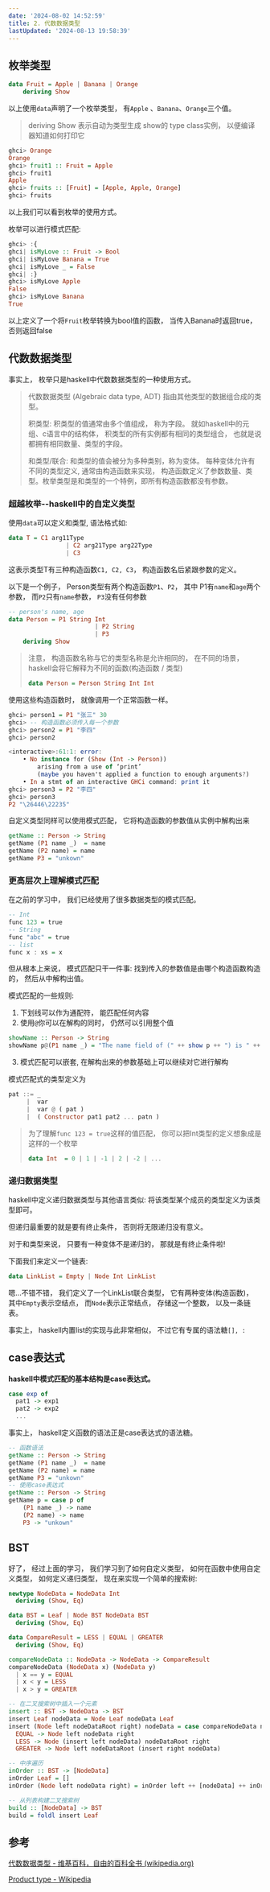 ```yaml
---
date: '2024-08-02 14:52:59'
title: 2. 代数数据类型
lastUpdated: '2024-08-13 19:58:39'
---
```


## 枚举类型

```haskell
data Fruit = Apple | Banana | Orange
	deriving Show
```

以上使用`data`声明了一个枚举类型， 有`Apple` 、`Banana`、`Orange`三个值。

> deriving Show 表示自动为类型生成 show的 type class实例， 以便编译器知道如何打印它

```haskell
ghci> Orange
Orange
ghci> fruit1 :: Fruit = Apple
ghci> fruit1
Apple
ghci> fruits :: [Fruit] = [Apple, Apple, Orange]
ghci> fruits
```

以上我们可以看到枚举的使用方式。

枚举可以进行模式匹配:

```haskell
ghci> :{
ghci| isMyLove :: Fruit -> Bool
ghci| isMyLove Banana = True
ghci| isMyLove _ = False
ghci| :}
ghci> isMyLove Apple
False
ghci> isMyLove Banana
True
```

以上定义了一个将`Fruit`枚举转换为bool值的函数， 当传入Banana时返回true， 否则返回false

## 代数数据类型

事实上， 枚举只是haskell中代数数据类型的一种使用方式。

> 代数数据类型 (Algebraic data type, ADT) 指由其他类型的数据组合成的类型。
>
> 积类型: 积类型的值通常由多个值组成， 称为字段。 就如haskell中的元组、c语言中的结构体， 积类型的所有实例都有相同的类型组合， 也就是说都拥有相同数量、类型的字段。
>
> 和类型/联合: 和类型的值会被分为多种类别，称为变体。 每种变体允许有不同的类型定义, 通常由构造函数来实现， 构造函数定义了参数数量、类型。枚举类型是和类型的一个特例，即所有构造函数都没有参数。

### 超越枚举--haskell中的自定义类型

使用`data`可以定义和类型, 语法格式如:

```haskell
data T = C1 arg11Type
				| C2 arg21Type arg22Type
				| C3
```

这表示类型T有三种构造函数`C1, C2, C3`， 构造函数名后紧跟参数的定义。

以下是一个例子， Person类型有两个构造函数`P1`、`P2`， 其中 P1有`name`和`age`两个参数， 而`P2`只有`name`参数， `P3`没有任何参数

```haskell
-- person's name, age
data Person = P1 String Int
						| P2 String
						| P3
	deriving Show
```

> 注意， 构造函数名称与它的类型名称是允许相同的， 在不同的场景， haskell会将它解释为不同的函数(构造函数 / 类型)
>
> ```haskell
> data Person = Person String Int Int
> ```

使用这些构造函数时， 就像调用一个正常函数一样。

```haskell
ghci> person1 = P1 "张三" 30
ghci> -- 构造函数必须传入每一个参数
ghci> person2 = P1 "李四"
ghci> person2

<interactive>:61:1: error:
    • No instance for (Show (Int -> Person))
        arising from a use of ‘print’
        (maybe you haven't applied a function to enough arguments?)
    • In a stmt of an interactive GHCi command: print it
ghci> person3 = P2 "李四"
ghci> person3
P2 "\26446\22235"
```

自定义类型同样可以使用模式匹配， 它将构造函数的参数值从实例中解构出来

```haskell
getName :: Person -> String
getName (P1 name _)  = name
getName (P2 name) = name
getName P3 = "unkown"
```

### 更高层次上理解模式匹配

在之前的学习中， 我们已经使用了很多数据类型的模式匹配。

```haskell
-- Int
func 123 = true
-- String
func "abc" = true
-- list
func x : xs = x
```

但从根本上来说， 模式匹配只干一件事: 找到传入的参数值是由哪个构造函数构造的， 然后从中解构出值。

模式匹配的一些规则: 

1. 下划线可以作为通配符， 能匹配任何内容
2. 使用`@`你可以在解构的同时， 仍然可以引用整个值

```haskell
showName :: Person -> String
showName p@(P1 name _) = "The name field of (" ++ show p ++ ") is " ++ name
```

3. 模式匹配可以嵌套, 在解构出来的参数基础上可以继续对它进行解构

模式匹配式的类型定义为

```haskell
pat ::= _
     |  var
     |  var @ ( pat )
     |  ( Constructor pat1 pat2 ... patn )
```

> 为了理解`func 123 = true`这样的值匹配， 你可以把Int类型的定义想象成是这样的一个枚举
>
> ```haskell
> data Int  = 0 | 1 | -1 | 2 | -2 | ...
> ```
>

### 递归数据类型

haskell中定义递归数据类型与其他语言类似: 将该类型某个成员的类型定义为该类型即可。

但递归最重要的就是要有终止条件， 否则将无限递归没有意义。

对于和类型来说， 只要有一种变体不是递归的， 那就是有终止条件啦!

下面我们来定义一个链表:

```haskell
data LinkList = Empty | Node Int LinkList
```

嗯...不错不错， 我们定义了一个LinkList联合类型， 它有两种变体(构造函数)， 其中`Empty`表示空结点， 而`Node`表示正常结点， 存储这一个整数， 以及一条链表。

事实上， haskell内置list的实现与此非常相似， 不过它有专属的语法糖`[], :`

## case表达式

**haskell中模式匹配的基本结构是case表达式。**

```haskell
case exp of
  pat1 -> exp1
  pat2 -> exp2
  ...
```

事实上， haskell定义函数的语法正是case表达式的语法糖。

```haskell
-- 函数语法
getName :: Person -> String
getName (P1 name _)  = name
getName (P2 name) = name
getName P3 = "unkown"
-- 使用case表达式
getName :: Person -> String
getName p = case p of
	(P1 name _) -> name
	(P2 name) -> name
	P3 -> "unkown"
```

## BST

好了， 经过上面的学习， 我们学习到了如何自定义类型， 如何在函数中使用自定义类型， 如何定义递归类型， 现在来实现一个简单的搜索树:

```haskell
newtype NodeData = NodeData Int
  deriving (Show, Eq)

data BST = Leaf | Node BST NodeData BST
  deriving (Show, Eq)

data CompareResult = LESS | EQUAL | GREATER
  deriving (Show, Eq)

compareNodeData :: NodeData -> NodeData -> CompareResult
compareNodeData (NodeData x) (NodeData y)
  | x == y = EQUAL
  | x < y = LESS
  | x > y = GREATER

-- 在二叉搜索树中插入一个元素
insert :: BST -> NodeData -> BST
insert Leaf nodeData = Node Leaf nodeData Leaf
insert (Node left nodeDataRoot right) nodeData = case compareNodeData nodeData nodeDataRoot of
  EQUAL -> Node left nodeData right
  LESS -> Node (insert left nodeData) nodeDataRoot right
  GREATER -> Node left nodeDataRoot (insert right nodeData)

-- 中序遍历
inOrder :: BST -> [NodeData]
inOrder Leaf = []
inOrder (Node left nodeData right) = inOrder left ++ [nodeData] ++ inOrder right

-- 从列表构建二叉搜索树
build :: [NodeData] -> BST
build = foldl insert Leaf
```

## 参考

[代数数据类型 - 维基百科，自由的百科全书 (wikipedia.org)](https://zh.wikipedia.org/wiki/代数数据类型)

[Product type - Wikipedia](https://en.wikipedia.org/wiki/Product_type)
